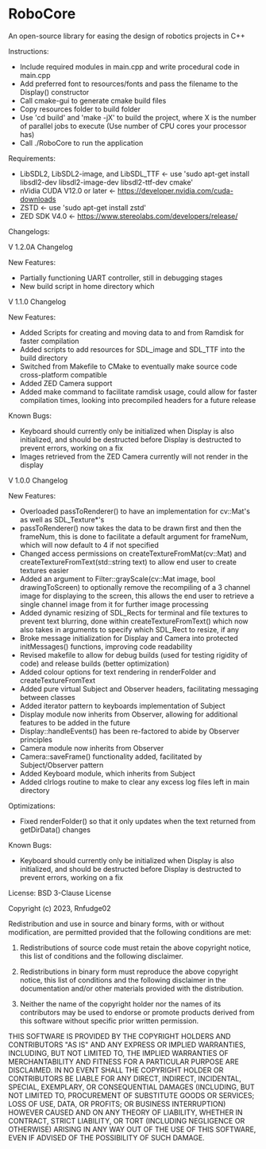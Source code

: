 # RoboCore
An open-source library for easing the design of robotics projects in C++

Instructions:
- Include required modules in main.cpp and write procedural code in main.cpp
- Add preferred font to resources/fonts and pass the filename to the Display() constructor
- Call cmake-gui to generate cmake build files
- Copy resources folder to build folder
- Use 'cd build' and 'make -jX' to build the project, where X is the number of parallel jobs to execute (Use number of CPU cores your processor has)
- Call ./RoboCore to run the application

Requirements:
- LibSDL2, LibSDL2-image, and LibSDL_TTF <- use 'sudo apt-get install libsdl2-dev libsdl2-image-dev libsdl2-ttf-dev cmake'
- nVidia CUDA V12.0 or later <- https://developer.nvidia.com/cuda-downloads
- ZSTD <- use 'sudo apt-get install zstd'
- ZED SDK V4.0 <- https://www.stereolabs.com/developers/release/

Changelogs:

V 1.2.0A Changelog

New Features:
- Partially functioning UART controller, still in debugging stages
- New build script in home directory which 

V 1.1.0 Changelog

New Features:
- Added Scripts for creating and moving data to and from Ramdisk for faster compilation
- Added scripts to add resources for SDL_image and SDL_TTF into the build directory
- Switched from Makefile to CMake to eventually make source code cross-platform compatible
- Added ZED Camera support
- Added make command to facilitate ramdisk usage, could allow for faster compilation times, looking into precompiled headers for a future release

Known Bugs:
- Keyboard should currently only be initialized when Display is also initialized, and should be destructed before Display is destructed to prevent errors, working on a fix
- Images retrieved from the ZED Camera currently will not render in the display

V 1.0.0 Changelog

New Features:
- Overloaded passToRenderer() to have an implementation for cv::Mat's as well as SDL_Texture*'s
- passToRenderer() now takes the data to be drawn first and then the frameNum, this is done to facilitate a default argument for frameNum, which will now default to 4 if not specified
- Changed access permissions on createTextureFromMat(cv::Mat) and createTextureFromText(std::string text) to allow end user to create textures easier
- Added an argument to Filter::grayScale(cv::Mat image, bool drawingToScreen) to optionally remove the recompiling of a 3 channel image for displaying to the screen, this allows the end user to retrieve a single channel image from it for further image processing
- Added dynamic resizing of SDL_Rects for terminal and file textures to prevent text blurring, done within createTextureFromText() which now also takes in arguments to specify which SDL_Rect to resize, if any
- Broke message initialization for Display and Camera into protected initMessages() functions, improving code readability
- Revised makefile to allow for debug builds (used for testing rigidity of code) and release builds (better optimization)
- Added colour options for text rendering in renderFolder and createTextureFromText
- Added pure virtual Subject and Observer headers, facilitating messaging between classes
- Added iterator pattern to keyboards implementation of Subject
- Display module now inherits from Observer, allowing for additional features to be added in the future
- Display::handleEvents() has been re-factored to abide by Observer principles
- Camera module now inherits from Observer
- Camera::saveFrame() functionality added, facilitated by Subject/Observer pattern
- Added Keyboard module, which inherits from Subject
- Added clrlogs routine to make to clear any excess log files left in main directory

Optimizations:
- Fixed renderFolder() so that it only updates when the text returned from getDirData() changes

Known Bugs:
- Keyboard should currently only be initialized when Display is also initialized, and should be destructed before Display is destructed to prevent errors, working on a fix

License:
BSD 3-Clause License

Copyright (c) 2023, Rnfudge02

Redistribution and use in source and binary forms, with or without
modification, are permitted provided that the following conditions are met:

1. Redistributions of source code must retain the above copyright notice, this
   list of conditions and the following disclaimer.

2. Redistributions in binary form must reproduce the above copyright notice,
   this list of conditions and the following disclaimer in the documentation
   and/or other materials provided with the distribution.

3. Neither the name of the copyright holder nor the names of its
   contributors may be used to endorse or promote products derived from
   this software without specific prior written permission.

THIS SOFTWARE IS PROVIDED BY THE COPYRIGHT HOLDERS AND CONTRIBUTORS "AS IS"
AND ANY EXPRESS OR IMPLIED WARRANTIES, INCLUDING, BUT NOT LIMITED TO, THE
IMPLIED WARRANTIES OF MERCHANTABILITY AND FITNESS FOR A PARTICULAR PURPOSE ARE
DISCLAIMED. IN NO EVENT SHALL THE COPYRIGHT HOLDER OR CONTRIBUTORS BE LIABLE
FOR ANY DIRECT, INDIRECT, INCIDENTAL, SPECIAL, EXEMPLARY, OR CONSEQUENTIAL
DAMAGES (INCLUDING, BUT NOT LIMITED TO, PROCUREMENT OF SUBSTITUTE GOODS OR
SERVICES; LOSS OF USE, DATA, OR PROFITS; OR BUSINESS INTERRUPTION) HOWEVER
CAUSED AND ON ANY THEORY OF LIABILITY, WHETHER IN CONTRACT, STRICT LIABILITY,
OR TORT (INCLUDING NEGLIGENCE OR OTHERWISE) ARISING IN ANY WAY OUT OF THE USE
OF THIS SOFTWARE, EVEN IF ADVISED OF THE POSSIBILITY OF SUCH DAMAGE.
